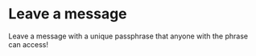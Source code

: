 # Leave a message

Leave a message with a unique passphrase that anyone with the phrase can access!
